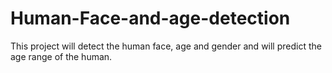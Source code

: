 # Human-Face-and-age-detection
This project will detect the human face, age and gender and will predict the age range of the human.
